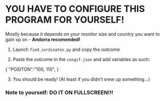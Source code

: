 # YOU HAVE TO CONFIGURE THIS PROGRAM FOR YOURSELF!
Mostly because it depends on your monitor size and country you want to gain xp on - **Andorra recomended!**

1. Launch `find_cordinates.py` and copy the outcome

2. Paste the outcome in the `congif.json` and add variables as such:

{
    "POSITON":"100, 110",
}

3. You should be ready! (At least if you didn't srew up something...)

### Note to yourself: **DO IT ON FULLSCREEN!!!**